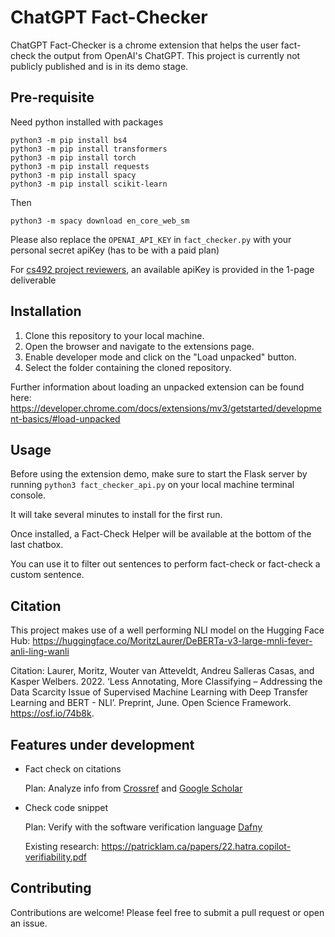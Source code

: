 # ChatGPT Fact-Checker

ChatGPT Fact-Checker is a chrome extension that helps the user fact-check the output from OpenAI's ChatGPT. This project is currently not publicly published and is in its demo stage.

## Pre-requisite

Need python installed with packages

`python3 -m pip install bs4` <br />
`python3 -m pip install transformers` <br />
`python3 -m pip install torch` <br />
`python3 -m pip install requests` <br />
`python3 -m pip install spacy` <br />
`python3 -m pip install scikit-learn` <br />

Then 

`python3 -m spacy download en_core_web_sm`

Please also replace the `OPENAI_API_KEY` in `fact_checker.py` with your personal secret apiKey (has to be with a paid plan)

For <ins>cs492 project reviewers</ins>, an available apiKey is provided in the 1-page deliverable

## Installation

1. Clone this repository to your local machine.
2. Open the browser and navigate to the extensions page.
3. Enable developer mode and click on the "Load unpacked" button.
4. Select the folder containing the cloned repository.

Further information about loading an unpacked extension can be found here: https://developer.chrome.com/docs/extensions/mv3/getstarted/development-basics/#load-unpacked

## Usage

Before using the extension demo, make sure to start the Flask server by running `python3 fact_checker_api.py` on your local machine terminal console.

It will take several minutes to install for the first run. 

Once installed, a Fact-Check Helper will be available at the bottom of the last chatbox.

You can use it to filter out sentences to perform fact-check or fact-check a custom sentence.


## Citation

This project makes use of a well performing NLI model on the Hugging Face Hub: https://huggingface.co/MoritzLaurer/DeBERTa-v3-large-mnli-fever-anli-ling-wanli

Citation:
Laurer, Moritz, Wouter van Atteveldt, Andreu Salleras Casas, and Kasper Welbers. 2022. ‘Less Annotating, More Classifying – Addressing the Data Scarcity Issue of Supervised Machine Learning with Deep Transfer Learning and BERT - NLI’. Preprint, June. Open Science Framework. https://osf.io/74b8k.

## Features under development

- Fact check on citations

    Plan: Analyze info from [Crossref](https://www.crossref.org/documentation/retrieve-metadata/rest-api/a-non-technical-introduction-to-our-api/) and [Google Scholar](https://pypi.org/project/scholarly/)
    
- Check code snippet

    Plan: Verify with the software verification language [Dafny](https://dafny.org/)
    
    Existing research: https://patricklam.ca/papers/22.hatra.copilot-verifiability.pdf

## Contributing

Contributions are welcome! Please feel free to submit a pull request or open an issue.
